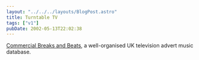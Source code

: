 ```yaml
---
layout: "../../../layouts/BlogPost.astro"
title: Turntable TV
tags: ["v1"]
pubDate: 2002-05-13T22:02:38
---
```


[Commercial Breaks and Beats][1], a well-organised UK television advert music database.

[1]: http://www.commercialbreaksandbeats.co.uk/ "Commercial Breaks and Beats: UK TV advert music database"
